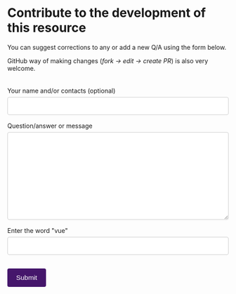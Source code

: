 # Contribute to the development of this resource

<p>You can suggest corrections to any or add a new Q/A using the form below.</p>
<p>GitHub way of making changes (<i>fork -> edit -> create PR</i>) is also very welcome.</p>

<div class="form-container" action="action_page.php">
  <label for="fname">Your name and/or contacts (optional)</label>
  <input id="fname" v-model="form.name" type="text" name="firstname" placeholder="" />
  <label for="subject">Question/answer or message</label>
  <textarea id="subject" v-model="form.message" name="subject" placeholder=""></textarea>
  <label for="check">Enter the word "vue"</label>
  <input id="check" v-model="form.check" type="text" name="check" placeholder="" />
  <input ref="submit" type="submit" value="Submit" @click="submitForm" />
</div>

<script setup>
import { ref } from "vue";
// import Message from "vue-m-message";
// import SectionHeader from "../components/SectionHeader.vue";
// import { sendMessage } from "@/utils/messaging";
// import "vue-m-message/dist/style.css";

const submit = ref();
const form = ref({ name: "", email: "", message: "", check: "" });

async function submitForm() {
  submit.value.setAttribute("disabled", true);
  if (form.value.check === "vue") {
    const text = `Message from Vue FAQ:\n\n\n
      Name:${form.value.name}\n
      ${form.value.message}`;

    const response = await fetch(
      "https://api.telegram.org/bot5025156465:AAGb9Ke5_Xv8cJRRt9sjv_ZfLyHPkQ224rE/sendMessage",
      {
        method: "POST",
        headers: {
          "Content-Type": "application/json;charset=utf-8"
        },
        body: JSON.stringify({
          chat_id: "333530662",
          text,
        }),
      },
    );
    if (response) {
      form.value = { name: "", email: "", message: "", check: "" }
    }
  }
  else {
    alert("Incorrect check word");
  }

  submit.value.removeAttribute("disabled");
}
</script>

<style>
.form-container {
  border-radius: 5px;
  padding: 20px 0;
}
input[type="text"],
textarea {
  width: 100%;
  padding: 12px;
  border: 1px solid #ccc;
  outline-color: #ccc;
  border-radius: 4px;
  box-sizing: border-box;
  margin-top: 6px;
  margin-bottom: 16px;
  resize: vertical;
  transition: 0.8s;
}

input[type="text"]:focus,
textarea:focus,
input[type="text"]:focus-visible,
textarea:focus-visible {
  outline-color: #6e478e;
}
textarea {
  height: 200px;
}

  /* Style the submit button with a specific background color etc */
input[type="submit"] {
  background-color: #45166b;
  color: white;
  font-size: 1.1em;
  padding: 12px 20px;
  margin-top: 1em;
  border: none;
  border-radius: 4px;
  cursor: pointer;
  transition: all 0.3s ease-in-out;
}

input[type="submit"]:hover {
  background-color: #6e478e;
}

input[type="submit"]&[disabled] {
  opacity: 0.5;
  cursor: unset;
}

input[type="submit"]&[disabled]:hover {
  background-color: #45166b;
}
</style>
